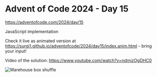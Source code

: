 # Advent of Code 2024 - Day 15

https://adventofcode.com/2024/day/15

JavaScript implementation

Check it live as animated version at https://surgi1.github.io/adventofcode/2024/day15/index.anim.html - bring your input!

Video of the solution: https://www.youtube.com/watch?v=ndmizOgDHC0

![Warehouse box shuffle](https://surgi1.github.io/adventofcode/screenshots/2024_15.png)